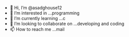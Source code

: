 - 👋 Hi, I’m @asadghouse12
- 👀 I’m interested in ...programming
- 🌱 I’m currently learning ...c
- 💞️ I’m looking to collaborate on ...developing and coding
- 📫 How to reach me ...mail

<!---
asadghouse12/asadghouse12 is a ✨ special ✨ repository because its `README.md` (this file) appears on your GitHub profile.
You can click the Preview link to take a look at your changes.
--->
